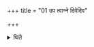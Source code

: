 +++
title = "01 उप त्वाग्ने दिवेदिव"

+++

<details><summary>थिते</summary>

उप त्वाग्ने दिवेदिव इति तिसृभिरन्येषामग्नीन् दृष्ट्वाग्निं चित्वा सौत्रामण्या यजेत । मैत्रावरुण्या चामिक्षया १
</details>
